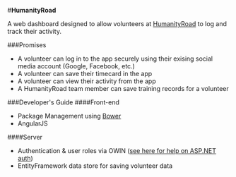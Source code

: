 #**HumanityRoad**

A web dashboard designed to allow volunteers at [HumanityRoad](http://humanityroad.org) to log and track their activity.

###Promises
 - A volunteer can log in to the app securely using their exising social media account (Google, Facebook, etc.)
 - A volunteer can save their timecard in the app
 - A volunteer can view their activity from the app
 - A HumanityRoad team member can save training records for a volunteer

###Developer's Guide
####Front-end

 - Package Management using [Bower](http://bower.io)
 - AngularJS

####Server

 - Authentication & user roles via OWIN ([see here for help on ASP.NET auth](http://oauthforaspnet.com/))
 - EntityFramework data store for saving volunteer data